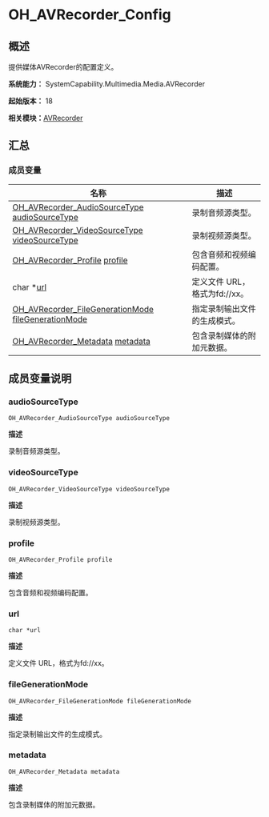 # OH_AVRecorder_Config


## 概述

提供媒体AVRecorder的配置定义。

**系统能力：** SystemCapability.Multimedia.Media.AVRecorder

**起始版本：** 18

**相关模块：**[AVRecorder](_a_v_recorder.md)


## 汇总


### 成员变量

| 名称 | 描述 | 
| -------- | -------- |
| [OH_AVRecorder_AudioSourceType](_a_v_recorder.md#oh_avrecorder_audiosourcetype) [audioSourceType](#audiosourcetype) | 录制音频源类型。 | 
| [OH_AVRecorder_VideoSourceType](_a_v_recorder.md#oh_avrecorder_videosourcetype) [videoSourceType](#videosourcetype) | 录制视频源类型。 | 
| [OH_AVRecorder_Profile](_o_h___a_v_recorder___profile.md) [profile](#profile) | 包含音频和视频编码配置。 | 
| char \*[url](#url) | 定义文件 URL，格式为fd://xx。 | 
| [OH_AVRecorder_FileGenerationMode](_a_v_recorder.md#oh_avrecorder_filegenerationmode) [fileGenerationMode](#filegenerationmode) | 指定录制输出文件的生成模式。 | 
| [OH_AVRecorder_Metadata](_o_h___a_v_recorder___metadata.md) [metadata](#metadata) | 包含录制媒体的附加元数据。 | 


## 成员变量说明


### audioSourceType

```
OH_AVRecorder_AudioSourceType audioSourceType
```

**描述**

录制音频源类型。


### videoSourceType

```
OH_AVRecorder_VideoSourceType videoSourceType
```

**描述**

录制视频源类型。


### profile

```
OH_AVRecorder_Profile profile
```

**描述**

包含音频和视频编码配置。


### url

```
char *url
```

**描述**

定义文件 URL，格式为fd://xx。


### fileGenerationMode

```
OH_AVRecorder_FileGenerationMode fileGenerationMode
```

**描述**

指定录制输出文件的生成模式。


### metadata

```
OH_AVRecorder_Metadata metadata
```

**描述**

包含录制媒体的附加元数据。
